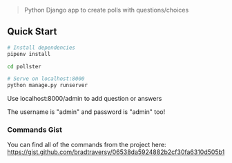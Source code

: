 > Python Django app to create polls with questions/choices

## Quick Start

``` bash
# Install dependencies
pipenv install

cd pollster

# Serve on localhost:8000
python manage.py runserver
```
Use localhost:8000/admin to add question or answers

The username is "admin" and password is "admin" too!
### Commands Gist
You can find all of the commands from the project here:
https://gist.github.com/bradtraversy/06538da5924882b2cf30fa6310d505b1

